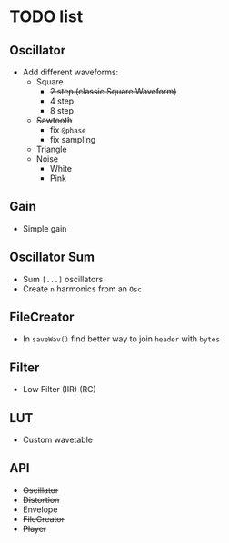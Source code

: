 # TODO list

## Oscillator
- Add different waveforms:
	- Square
		- ~~2 step (classic Square Waveform)~~
		- 4 step
		- 8 step
	- ~~Sawtooth~~
		- fix `@phase`
		- fix sampling
	- Triangle
	- Noise
		- White
		- Pink 	
## Gain
- Simple gain

## Oscillator Sum
- Sum `[...]` oscillators
- Create `n` harmonics from an `Osc`
## FileCreator
- In `saveWav()` find better way to join `header` with `bytes`

## Filter
- Low Filter (IIR) (RC)

## LUT
- Custom wavetable

## API
- ~~Oscillator~~
- ~~Distortion~~
- Envelope
- ~~FileCreator~~
- ~~Player~~
